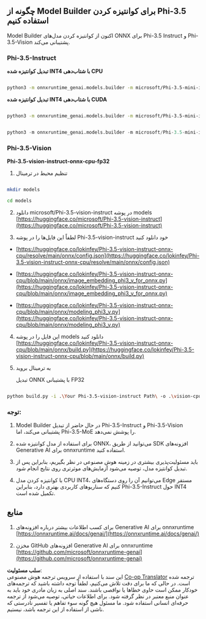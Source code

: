<!--
CO_OP_TRANSLATOR_METADATA:
{
  "original_hash": "3bb9f5c926673593287eddc3741226cb",
  "translation_date": "2025-05-07T14:52:03+00:00",
  "source_file": "md/01.Introduction/04/UsingORTGenAIQuantifyingPhi.md",
  "language_code": "fa"
}
-->
## **چگونه از Model Builder برای کوانتیزه کردن Phi-3.5 استفاده کنیم**

Model Builder اکنون از کوانتیزه کردن مدل‌های ONNX برای Phi-3.5 Instruct و Phi-3.5-Vision پشتیبانی می‌کند.

### **Phi-3.5-Instruct**

**تبدیل کوانتیزه شده INT4 با شتاب‌دهی CPU**

```bash

python3 -m onnxruntime_genai.models.builder -m microsoft/Phi-3.5-mini-instruct  -o ./onnx-cpu -p int4 -e cpu -c ./Phi-3.5-mini-instruct

```

**تبدیل کوانتیزه شده INT4 با شتاب‌دهی CUDA**

```bash

python3 -m onnxruntime_genai.models.builder -m microsoft/Phi-3.5-mini-instruct  -o ./onnx-cpu -p int4 -e cuda -c ./Phi-3.5-mini-instruct

```

```python

python3 -m onnxruntime_genai.models.builder -m microsoft/Phi-3.5-mini-instruct  -o ./onnx-cpu -p int4 -e cuda -c ./Phi-3.5-mini-instruct

```

### **Phi-3.5-Vision**

**Phi-3.5-vision-instruct-onnx-cpu-fp32**

1. تنظیم محیط در ترمینال

```bash

mkdir models

cd models 

```

2. دانلود microsoft/Phi-3.5-vision-instruct در پوشه models  
[https://huggingface.co/microsoft/Phi-3.5-vision-instruct](https://huggingface.co/microsoft/Phi-3.5-vision-instruct)

3. لطفاً این فایل‌ها را در پوشه Phi-3.5-vision-instruct خود دانلود کنید

- [https://huggingface.co/lokinfey/Phi-3.5-vision-instruct-onnx-cpu/resolve/main/onnx/config.json](https://huggingface.co/lokinfey/Phi-3.5-vision-instruct-onnx-cpu/resolve/main/onnx/config.json)

- [https://huggingface.co/lokinfey/Phi-3.5-vision-instruct-onnx-cpu/blob/main/onnx/image_embedding_phi3_v_for_onnx.py](https://huggingface.co/lokinfey/Phi-3.5-vision-instruct-onnx-cpu/blob/main/onnx/image_embedding_phi3_v_for_onnx.py)

- [https://huggingface.co/lokinfey/Phi-3.5-vision-instruct-onnx-cpu/blob/main/onnx/modeling_phi3_v.py](https://huggingface.co/lokinfey/Phi-3.5-vision-instruct-onnx-cpu/blob/main/onnx/modeling_phi3_v.py)

4. این فایل را در پوشه models دانلود کنید  
[https://huggingface.co/lokinfey/Phi-3.5-vision-instruct-onnx-cpu/blob/main/onnx/build.py](https://huggingface.co/lokinfey/Phi-3.5-vision-instruct-onnx-cpu/blob/main/onnx/build.py)

5. به ترمینال بروید

    تبدیل ONNX با پشتیبانی FP32

```bash

python build.py -i .\Your Phi-3.5-vision-instruct Path\ -o .\vision-cpu-fp32 -p f32 -e cpu

```

### **توجه:**

1. Model Builder در حال حاضر از تبدیل Phi-3.5-Instruct و Phi-3.5-Vision پشتیبانی می‌کند، اما Phi-3.5-MoE را پوشش نمی‌دهد.

2. برای استفاده از مدل کوانتیزه شده ONNX، می‌توانید از طریق SDK افزونه‌های Generative AI برای onnxruntime استفاده کنید.

3. باید مسئولیت‌پذیری بیشتری در زمینه هوش مصنوعی در نظر بگیریم، بنابراین پس از تبدیل کوانتیزه مدل، توصیه می‌شود آزمایش‌های موثرتری روی نتایج انجام شود.

4. با کوانتیزه کردن مدل CPU INT4، می‌توانیم آن را روی دستگاه‌های Edge مستقر کنیم که سناریوهای کاربردی بهتری دارد، بنابراین Phi-3.5-Instruct حول INT4 تکمیل شده است.

## **منابع**

1. برای کسب اطلاعات بیشتر درباره افزونه‌های Generative AI برای onnxruntime  
[https://onnxruntime.ai/docs/genai/](https://onnxruntime.ai/docs/genai/)

2. مخزن GitHub افزونه‌های Generative AI برای onnxruntime  
[https://github.com/microsoft/onnxruntime-genai](https://github.com/microsoft/onnxruntime-genai)

**سلب مسئولیت**:  
این سند با استفاده از سرویس ترجمه هوش مصنوعی [Co-op Translator](https://github.com/Azure/co-op-translator) ترجمه شده است. در حالی که ما برای دقت تلاش می‌کنیم، لطفاً توجه داشته باشید که ترجمه‌های خودکار ممکن است حاوی خطاها یا نواقصی باشند. سند اصلی به زبان مادری خود باید به عنوان منبع معتبر در نظر گرفته شود. برای اطلاعات حیاتی، توصیه می‌شود از ترجمه حرفه‌ای انسانی استفاده شود. ما مسئول هیچ گونه سوء تفاهم یا تفسیر نادرستی که ناشی از استفاده از این ترجمه باشد، نیستیم.